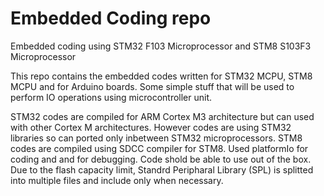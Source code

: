 # Embedded Coding repo
Embedded coding using STM32 F103 Microprocessor and STM8 S103F3 Microprocessor

This repo contains the embedded codes written for STM32 MCPU, STM8 MCPU and for Arduino boards.
Some simple stuff that will be used to perform IO operations using microcontroller unit.

STM32 codes are compiled for ARM Cortex M3 architecture but can used with other Cortex M architectures. However codes are using STM32 libraries so can ported only inbetween STM32 microprocessors.
STM8 codes are compiled using SDCC compiler for STM8. Used platformIo for coding and and for debugging. Code shold be able to use out of the box. Due to the flash capacity limit, Standrd Peripharal Library (SPL) is splitted into multiple files and include only when necessary.
